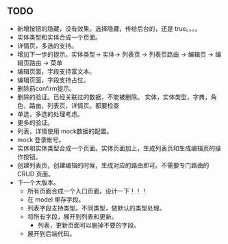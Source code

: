 ## TODO
* 新增按钮的隐藏，没有效果。选择隐藏，传给后台的，还是 true。。。。
* 实体类型和实体合成一个页面。
* 详情页，多选的支持。
* 增加下一步的提示。实体类型-> 实体-> 列表页 -> 列表页路由 -> 编辑页 -> 编辑页路由 -> 菜单
* 编辑页面，字段支持富文本。
* 编辑页面，字段支持占位。
* 删除前confirm提示。
* 删除的验证。已经关联过的数据，不能被删除。 实体，实体类型，字典，角色，路由，列表页，详情页。都要检查
* 单选，多选的处理考虑。
* 更多的验证。
* 列表，详情使用 mock数据的配置。
* mock 登录帐号。
* 实体和实体类型合成一个页面。实体页面加上，生成列表页和生成编辑页的操作按钮。
* 创建列表页，创建编辑的时候，生成对应的路由即可。不需要专门路由的CRUD 页面。
* 下一个大版本。
  * 所有页面合成一个入口页面。设计一下！！！
  * 在 model 里存字段。
  * 列表字段支持类型。不同类型，做默认的类型处理。
  * 将所有字段，展开到列表和更新。
    * 列表，更新页面可以删掉不要的字段。
  * 展开到后端代码。
